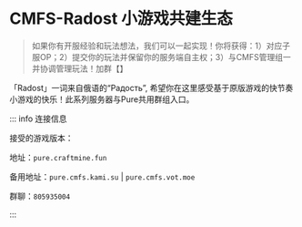 # CMFS-Radost 小游戏共建生态

>    如果你有开服经验和玩法想法，我们可以一起实现！你将获得：1）对应子服OP；2）提交你的玩法并保留你的服务端自主权；3）与CMFS管理组一并协调管理玩法！加群【】

「Radost」一词来自俄语的“Радость”, 希望你在这里感受基于原版游戏的快节奏小游戏的快乐！此系列服务器与Pure共用群组入口。

::: info 连接信息

接受的游戏版本：

地址：`pure.craftmine.fun`

备用地址：`pure.cmfs.kami.su` | `pure.cmfs.vot.moe`

群聊：`805935004`

:::




